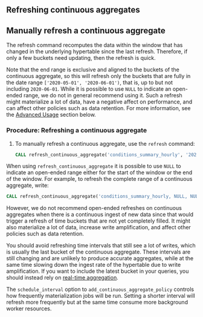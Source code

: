 ## Refreshing continuous aggregates

## Manually refresh a continuous aggregate
The refresh command recomputes the data within the window that has changed in the
underlying hypertable since the last refresh. Therefore, if only a few
buckets need updating, then the refresh is quick.

Note that the end range is exclusive and aligned to the buckets of the
continuous aggregate, so this will refresh only the buckets that are
fully in the date range `['2020-05-01', '2020-06-01')`, that is, up to
but not including `2020-06-01`. While it is possible to use `NULL` to
indicate an open-ended range, we do not in general recommend using
it. Such a refresh might materialize a lot of data, have a negative
affect on performance, and can affect other policies such as data
retention. For more information, see the [Advanced
Usage](#advanced-usage) section below.

### Procedure: Refreshing a continuous aggregate
1.  To manually refresh a continuous aggregate, use the `refresh` command:
    ```sql
    CALL refresh_continuous_aggregate('conditions_summary_hourly', '2020-05-01', '2020-06-01');
    ```



When using `refresh_continuous_aggregate` it is possible to use `NULL`
to indicate an open-ended range either for the start of the window or
the end of the window. For example, to refresh the complete range of a
continuous aggregate, write:

```sql
CALL refresh_continuous_aggregate('conditions_summary_hourly, NULL, NULL);
```

However, we do not recommend open-ended refreshes on continuous
aggregates when there is a continuous ingest of new data since that
would trigger a refresh of time buckets that are not yet completely
filled. It might also materialize a lot of data, increase write
amplification, and affect other policies such as data retention.

You should avoid refreshing time intervals that still see a lot
of writes, which is usually the last bucket of the continuous
aggregate. These intervals are still changing and are unlikely to
produce accurate aggregates, while at the same time slowing down the
ingest rate of the hypertable due to write amplification. If you want
to include the latest bucket in your queries, you should instead rely
on [real-time aggregation][real-time-aggregates].

The `schedule_interval` option to `add_continuous_aggregate_policy`
controls how frequently materialization jobs will be run. Setting a
shorter interval will refresh more frequently but at the same time
consume more background worker resources.

[real-time-aggregates]: https://blog.timescale.com/blog/achieving-the-best-of-both-worlds-ensuring-up-to-date-results-with-real-time-aggregation/
